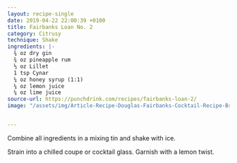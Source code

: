 ```yaml
---
layout: recipe-single
date: 2019-04-22 22:00:39 +0100
title: Fairbanks Loan No. 2
category: Citrusy
technique: Shake
ingredients: |-
  ¾ oz dry gin
  ¾ oz pineapple rum
  ⅓ oz Lillet
  1 tsp Cynar
  ¼ oz honey syrup (1:1)
  ¼ oz lemon juice
  ¼ oz lime juice
source-url: https://punchdrink.com/recipes/fairbanks-loan-2/
image: "/assets/img/Article-Recipe-Douglas-Fairbanks-Cocktail-Recipe-Brian-Kane-The-International-Bar-Philadelphia-1000x617.jpg"


---
```

Combine all ingredients in a mixing tin and shake with ice.

Strain into a chilled coupe or cocktail glass. Garnish with a lemon twist.